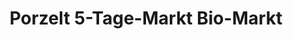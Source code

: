 ---
title: "Porzelt 5-Tage-Markt Bio-Markt"
url: /bad-brueckenau/porzelt-5-tage-markt-bio-markt/
shop: Lebensmittel
---
